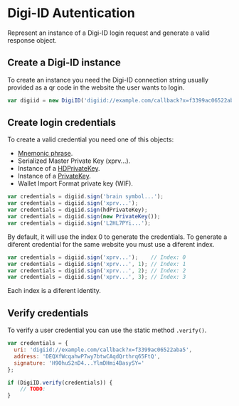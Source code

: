 # Digi-ID Autentication

Represent an instance of a Digi-ID login request and generate a valid response object.

## Create a Digi-ID instance

To create an instance you need the Digi-ID connection string usually provided as a qr code in the website the user wants to login.

```javascript
var digiid = new DigiID('digiid://example.com/callback?x=f3399ac06522aba5');
```

## Create login credentials

To create a valid credential you need one of this objects:

- [Mnemonic phrase](mnemonic.md).
- Serialized Master Private Key (xprv...).
- Instance of a [HDPrivateKey](hierarchical.md).
- Instance of a [PrivateKey](privatekey.md).
- Wallet Import Format private key (WIF).

```javascript
var credentials = digiid.sign('brain symbol...');
var credentials = digiid.sign('xprv...');
var credentials = digiid.sign(hdPrivateKey);
var credentials = digiid.sign(new PrivateKey());
var credentials = digiid.sign('L2HL7PYi...');
```

By default, it will use the index 0 to generate the credentials. To generate a diferent credential for the same website you must use a diferent index.

```javascript
var credentials = digiid.sign('xprv...');    // Index: 0
var credentials = digiid.sign('xprv...', 1); // Index: 1
var credentials = digiid.sign('xprv...', 2); // Index: 2
var credentials = digiid.sign('xprv...', 3); // Index: 3
```

Each index is a diferent identity.

## Verify credentials

To verify a user credential you can use the static method `.verify()`.

```javascript
var credentials = {
  uri: 'digiid://example.com/callback?x=f3399ac06522aba5',
  address: 'DEQXfWcqahwP7wy7btwCAqdQrthrq65FtQ',
  signature: 'H9OhuS2nD4...YlmDHmi4BasySY='
};

if (DigiID.verify(credentials)) {
    // TODO:
}

```